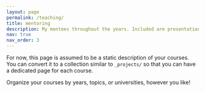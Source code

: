```yaml
---
layout: page
permalink: /teaching/
title: mentoring
description: My mentees throughout the years. Included are presentations of some of my lectures and tutorials.
nav: true
nav_order: 3
---
```


For now, this page is assumed to be a static description of your courses. You can convert it to a collection similar to `_projects/` so that you can have a dedicated page for each course.

Organize your courses by years, topics, or universities, however you like!
